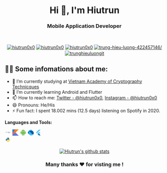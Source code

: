 <h1 align="center">Hi 👋, I'm Hiutrun</a></h1>
<h3 align="center">Mobile Application Developer </h3>
<br>
<p align="center">
	<a href="https://fb.com/hiutrun0x0" target="blank"><img align="center" src="https://cdn.jsdelivr.net/npm/simple-icons@3.0.1/icons/facebook.svg" alt="hiutrun0x0" height="30" width="30" /></a>
	<a href="https://instagram.com/hiutrun0x0" target="blank"><img align="center" src="https://cdn.jsdelivr.net/npm/simple-icons@3.0.1/icons/instagram.svg" alt="hiutrun0x0" height="30" width="30" /></a>
	<a href="https://twitter.com/hiutrun0x0" target="blank"><img align="center" src="https://cdn.jsdelivr.net/npm/simple-icons@3.0.1/icons/twitter.svg" alt="hiutrun0x0" height="30" width="30" /></a>
	<a href="https://linkedin.com/in/trung-hieu-luong-422457146/" target="blank"><img align="center" src="https://cdn.jsdelivr.net/npm/simple-icons@3.0.1/icons/linkedin.svg" alt="trung-hieu-luong-422457146/" height="30" width="30" /></a>
	<a href="https://www.hackerrank.com/trunghieuluongit" target="blank"><img align="center" src="https://cdn.jsdelivr.net/npm/simple-icons@3.0.1/icons/hackerrank.svg" alt="trunghieuluongit" height="30" width="30" /></a>
</p>

## 💁‍♂️ Some infomations about me: <br>

- 🔭 I’m currently studying at [Vietnam Academy of Cryptography Technicques](http://actvn.edu.vn/)
- 🌱 I’m currently learning Android and Flutter
- 📫 How to reach me: [Twitter - @hiutrun0x0](https://twitter.com/hiutrun0x0), [Instagram - @hiutrun0x0](https://instagram.com/hiutrun0x0)
- 😄 Pronouns: He/His
- ⚡ Fun fact: I spent 18.002 mins (12.5 days) listening on Spotify in 2020.

**Languages and Tools:**  

<code><img height="20" src="https://raw.githubusercontent.com/github/explore/80688e429a7d4ef2fca1e82350fe8e3517d3494d/topics/java/java.png"></code>
<code><img height="20" src="https://raw.githubusercontent.com/github/explore/80688e429a7d4ef2fca1e82350fe8e3517d3494d/topics/kotlin/kotlin.png"></code>
<code><img height="20" src="https://raw.githubusercontent.com/github/explore/80688e429a7d4ef2fca1e82350fe8e3517d3494d/topics/android/android.png"></code>
<code><img height="20" src="https://raw.githubusercontent.com/github/explore/80688e429a7d4ef2fca1e82350fe8e3517d3494d/topics/dart/dart.png"></code>
<code><img height="20" src="https://raw.githubusercontent.com/github/explore/80688e429a7d4ef2fca1e82350fe8e3517d3494d/topics/flutter/flutter.png"></code>   
<code><img height="20" src="https://raw.githubusercontent.com/github/explore/80688e429a7d4ef2fca1e82350fe8e3517d3494d/topics/python/python.png"></code>

<div align="center">
<a href="https://github.com/iamhiutrun">
 <img align="center" src="https://github-readme-stats.vercel.app/api?username=iamhiutrun&show_icons=true&theme=light&line_height=27" alt="Hiutrun's github stats"/>
</a>
</div>

<h3 align="center">
Many thanks ❤️ for visting me !
</h3>
